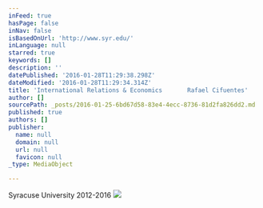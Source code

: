 ```yaml
---
inFeed: true
hasPage: false
inNav: false
isBasedOnUrl: 'http://www.syr.edu/'
inLanguage: null
starred: true
keywords: []
description: ''
datePublished: '2016-01-28T11:29:38.298Z'
dateModified: '2016-01-28T11:29:34.314Z'
title: 'International Relations & Economics       Rafael Cifuentes'
author: []
sourcePath: _posts/2016-01-25-6bd67d58-83e4-4ecc-8736-81d2fa826dd2.md
published: true
authors: []
publisher:
  name: null
  domain: null
  url: null
  favicon: null
_type: MediaObject

---
```

Syracuse University  2012-2016
![](https://the-grid-user-content.s3-us-west-2.amazonaws.com/1e0e4c48-441b-4c17-806a-ebfc243f196b.jpg)